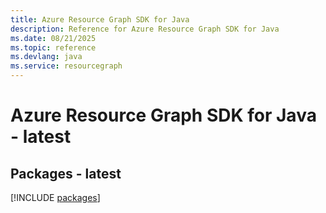 ```yaml
---
title: Azure Resource Graph SDK for Java
description: Reference for Azure Resource Graph SDK for Java
ms.date: 08/21/2025
ms.topic: reference
ms.devlang: java
ms.service: resourcegraph
---
```

# Azure Resource Graph SDK for Java - latest
## Packages - latest
[!INCLUDE [packages](resource-graph-index.md)]